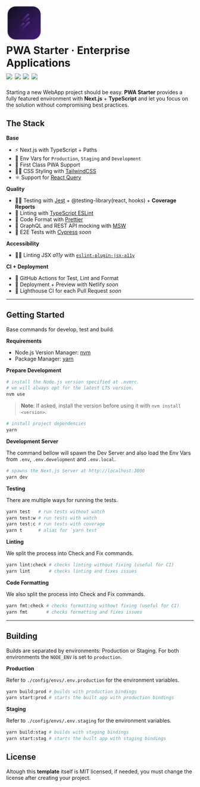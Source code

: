 <h1>
  <img src="./.github/projecticon.svg" width="96" alt="an icon with tones of purple background and 4 lines representing a fast motion." />
  <div>
    PWA Starter · Enterprise Applications
    <div>
      <img src="https://img.shields.io/badge/TypeScript-Next.js%20-white.svg" />
      <img src="https://img.shields.io/badge/Testing-Jest-pink.svg" />
      <img src="https://img.shields.io/badge/Format-Prettier-coral.svg" />
      <img src="https://img.shields.io/badge/Linting-TypeScript_ESLint-blue.svg" />
    </div>
  </div>
</h1>

Starting a new WebApp project should be easy. **PWA Starter** provides a fully featured environment with **Next.js** + **TypeScript** and let you focus on the solution without compromising best practices.

## The Stack

**Base**

- ⚡️ Next.js with TypeScript + Paths
- 🍃 Env Vars for `Production`, `Staging` and `Development`
- 📱 First Class PWA Support
- 👩‍🎤 CSS Styling with [TailwindCSS](https://tailwindcss.com)
- ⚛️ Support for [React Query](https://react-query.tanstack.com)

**Quality**

- 🧑‍🔬 Testing with [Jest](https://jestjs.io) + @testing-library(react, hooks) + **Coverage Reports**
- 🐞 Linting with [TypeScript ESLint](https://typescript-eslint.io)
- 📝 Code Format with [Prettier](https://prettier.io)
- 🥸 GraphQL and REST API mocking with [MSW](https://mswjs.io)
- 🌲 E2E Tests with [Cypress](https://www.cypress.io/) _soon_

**Accessibility**

- 🧏‍♀️ Linting JSX _a11y_ with [`eslint-plugin-jsx-a11y`](https://www.npmjs.com/package/eslint-plugin-jsx-a11y)

**CI + Deployment**

- 📍 GitHub Actions for Test, Lint and Format
- 🚀 Deployment + Preview with Netlify _soon_
- 🚥 Lighthouse CI for each Pull Request _soon_

---

## Getting Started

Base commands for develop, test and build.

**Requirements**

- Node.js Version Manager: [nvm](https://github.com/nvm-sh/nvm)
- Package Manager: [yarn](https://yarnpkg.com)

**Prepare Development**

```sh
# install the Node.js version specified at .nvmrc.
# we will always opt for the latest LTS version.
nvm use
```

> **Note**: If asked, install the version before using it with `nvm install <version>`.

```sh
# install project dependencies
yarn
```

**Development Server**

The command bellow will spawn the Dev Server and also load the Env Vars from `.env`, `.env.development` and `.env.local`.

```sh
# spawns the Next.js Server at http://localhost:3000
yarn dev
```

**Testing**

There are multiple ways for running the tests.

```sh
yarn test   # run tests without watch
yarn test:w # run tests with watch
yarn test:c # run tests with coverage
yarn t      # alias for `yarn test`
```

**Linting**

We split the process into Check and Fix commands.

```sh
yarn lint:check # checks linting without fixing (useful for CI)
yarn lint       # checks linting and fixes issues
```

**Code Formatting**

We also split the process into Check and Fix commands.

```sh
yarn fmt:check # checks formatting without fixing (useful for CI)
yarn fmt       # checks formatting and fixes issues
```

---

## Building

Builds are separated by environments: Production or Staging. For both environments the `NODE_ENV` is set to `production`.

**Production**

Refer to `./config/envs/.env.production` for the environment variables.

```sh
yarn build:prod # builds with production bindings
yarn start:prod # starts the built app with production bindings
```

**Staging**

Refer to `./config/envs/.env.staging` for the environment variables.

```sh
yarn build:stag # builds with staging bindings
yarn start:stag # starts the built app with staging bindings
```

## License

Altough this **template** itself is MIT licensed, if needed, you must change the license after creating your project.
